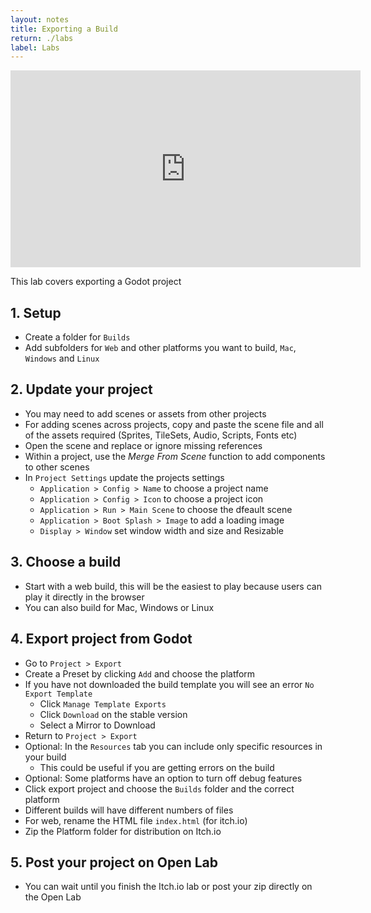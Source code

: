 ```yaml
---
layout: notes
title: Exporting a Build
return: ./labs
label: Labs
---
```


<iframe width="560" height="315" src="https://www.youtube.com/embed/4XsTHY5w08g?rel=0" frameborder="0" allowfullscreen></iframe>

This lab covers exporting a Godot project

## 1. Setup
- Create a folder for `Builds`
- Add subfolders for `Web` and other platforms you want to build, `Mac`, `Windows` and `Linux`

## 2. Update your project
- You may need to add scenes or assets from other projects
- For adding scenes across projects, copy and paste the scene file and all of the assets required (Sprites, TileSets, Audio, Scripts, Fonts etc)
- Open the scene and replace or ignore missing references
- Within a project, use the *Merge From Scene* function to add components to other scenes
- In `Project Settings` update the projects settings
	- `Application > Config > Name` to choose a project name
	- `Application > Config > Icon` to choose a project icon
	- `Application > Run > Main Scene` to choose the dfeault scene
	- `Application > Boot Splash > Image` to add a loading image
	- `Display > Window` set window width and size and Resizable

## 3. Choose a build
- Start with a web build, this will be the easiest to play because users can play it directly in the browser
- You can also build for Mac, Windows or Linux

## 4. Export project from Godot
- Go to `Project > Export`
- Create a Preset by clicking `Add` and choose the platform
- If you have not downloaded the build template you will see an error `No Export Template`
	- Click `Manage Template Exports`
	- Click `Download` on the stable version
	- Select a Mirror to Download
- Return to `Project > Export`
- Optional: In the `Resources` tab you can include only specific resources in your build
	- This could be useful if you are getting errors on the build
- Optional: Some platforms have an option to turn off debug features
- Click export project and choose the `Builds` folder and the correct platform
- Different builds will have different numbers of files
- For web, rename the HTML file `index.html` (for itch.io)
- Zip the Platform folder for distribution on Itch.io

## 5. Post your project on Open Lab
- You can wait until you finish the Itch.io lab or post your zip directly on the Open Lab